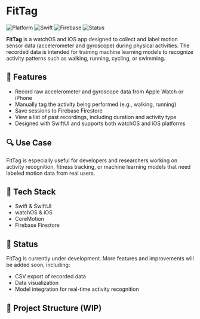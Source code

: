 # FitTag

![Platform](https://img.shields.io/badge/platform-iOS%20%7C%20watchOS-blue.svg)
![Swift](https://img.shields.io/badge/language-Swift-orange.svg)
![Firebase](https://img.shields.io/badge/backend-Firebase-yellow.svg)
![Status](https://img.shields.io/badge/status-in%20development-lightgrey.svg)

**FitTag** is a watchOS and iOS app designed to collect and label motion sensor data (accelerometer and gyroscope) during physical activities. The recorded data is intended for training machine learning models to recognize activity patterns such as walking, running, cycling, or swimming.

## 📱 Features

- Record raw accelerometer and gyroscope data from Apple Watch or iPhone
- Manually tag the activity being performed (e.g., walking, running)
- Save sessions to Firebase Firestore
- View a list of past recordings, including duration and activity type
- Designed with SwiftUI and supports both watchOS and iOS platforms

## 🔍 Use Case

FitTag is especially useful for developers and researchers working on activity recognition, fitness tracking, or machine learning models that need labeled motion data from real users.

## 🧠 Tech Stack

- Swift & SwiftUI
- watchOS & iOS
- CoreMotion
- Firebase Firestore

## 🚧 Status

FitTag is currently under development. More features and improvements will be added soon, including:
- CSV export of recorded data
- Data visualization
- Model integration for real-time activity recognition

## 📂 Project Structure (WIP)

